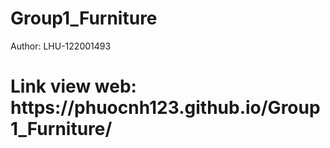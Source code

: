 # Group1_Furniture
Author: LHU-122001493

<h1>Link view web: https://phuocnh123.github.io/Group1_Furniture/</h1>
